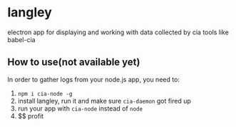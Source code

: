 # langley
electron app for displaying and working with data collected by cia tools like babel-cia


## How to use(not available yet)

In order to gather logs from your node.js app, you need to:

1. `npm i cia-node -g`
2. install langley, run it and make sure `cia-daemon` got fired up
3. run your app with `cia-node` instead of `node`
4. $$ profit
